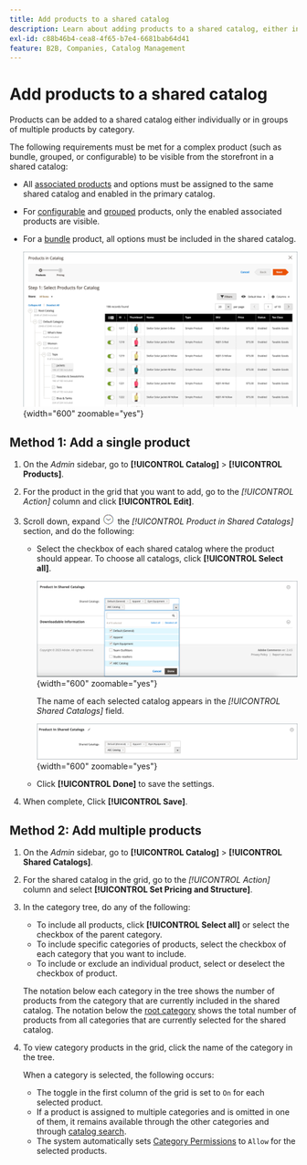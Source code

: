 ```yaml
---
title: Add products to a shared catalog
description: Learn about adding products to a shared catalog, either individually or in groups by category.
exl-id: c88b46b4-cea8-4f65-b7e4-6681bab64d41
feature: B2B, Companies, Catalog Management
---
```

# Add products to a shared catalog

Products can be added to a shared catalog either individually or in groups of multiple products by category.

The following requirements must be met for a complex product (such as bundle, grouped, or configurable) to be visible from the storefront in a shared catalog:

- All [associated products](../catalog/product-configurations.md) and options must be assigned to the same shared catalog and enabled in the primary catalog.
- For [configurable](../catalog/product-create-configurable.md) and [grouped](../catalog/product-create-grouped.md) products, only the enabled associated products are visible.
- For a [bundle](../catalog/product-create-bundle.md) product, all options must be included in the shared catalog.

   ![Select Products for Catalog](./assets/shared-catalog-select-products-step-1.png){width="600" zoomable="yes"}

## Method 1: Add a single product

1. On the _Admin_ sidebar, go to **[!UICONTROL Catalog]** > **[!UICONTROL Products]**.

1. For the product in the grid that you want to add, go to the _[!UICONTROL Action]_ column and click **[!UICONTROL Edit]**.

1. Scroll down, expand ![Expansion selector](../assets/icon-display-expand.png) the _[!UICONTROL Product in Shared Catalogs]_ section, and do the following:

   - Select the checkbox of each shared catalog where the product should appear. To choose all catalogs, click **[!UICONTROL Select all]**.

      ![Product in Shared Catalogs](./assets/shared-catalog-assign-from-product.png){width="600" zoomable="yes"}

      The name of each selected catalog appears in the _[!UICONTROL Shared Catalogs]_ field.

      ![Shared catalogs assigned](./assets/shared-catalog-assigned.png){width="600" zoomable="yes"}

   - Click **[!UICONTROL Done]** to save the settings.

1. When complete, Click **[!UICONTROL Save]**.

## Method 2: Add multiple products

1. On the _Admin_ sidebar, go to **[!UICONTROL Catalog]** > **[!UICONTROL Shared Catalogs]**.

1. For the shared catalog in the grid, go to the _[!UICONTROL Action]_ column and select **[!UICONTROL Set Pricing and Structure]**.

1. In the category tree, do any of the following:

   - To include all products, click **[!UICONTROL Select all]** or select the checkbox of the parent category.
   - To include specific categories of products, select the checkbox of each category that you want to include.
   - To include or exclude an individual product, select or deselect the checkbox of product.

   The notation below each category in the tree shows the number of products from the category that are currently included in the shared catalog. The notation below the [root category](../catalog/category-root.md) shows the total number of products from all categories that are currently selected for the shared catalog.

1. To view category products in the grid, click the name of the category in the tree.

   When a category is selected, the following occurs:

   - The toggle in the first column of the grid is set to `On` for each selected product.
   - If a product is assigned to multiple categories and is omitted in one of them, it remains available through the other categories and through [catalog search](../catalog/search.md).
   - The system automatically sets [Category Permissions](../catalog/category-permissions.md) to `Allow` for the selected products.
